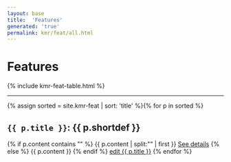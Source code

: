 ```yaml
---
layout: base
title:  'Features'
generated: 'true'
permalink: kmr/feat/all.html
---
```


# Features

{% include kmr-feat-table.html %}

----------

{% assign sorted = site.kmr-feat | sort: 'title' %}{% for p in sorted %}
<a id="al-kmr-feat/{{ p.title }}" class="al-dest"/>
<h2><code>{{ p.title }}</code>: {{ p.shortdef }}</h2>
{% if p.content contains "<!--details-->" %}    
{{ p.content | split:"<!--details-->" | first }}
<a href="{{ p.title }}" class="al-doc">See details</a>
{% else %}
{{ p.content }}
{% endif %}
<a href="{{ site.git_edit }}/{% if p.collection %}{{ p.relative_path }}{% else %}{{ p.path }}{% endif %}" target="#">edit {{ p.title }}</a>
{% endfor %}
